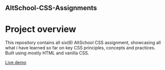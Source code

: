 ## AltSchool-CSS-Assignments

# Project overview

This repository contains all six(6) AltSchool CSS assignment, showcasing all what i have learned so far on key CSS principles, concepts and practices. Built using mostly HTML and vanilla CSS.

[Live demo](https://alt-school-css-assignments-blue.vercel.app/)
